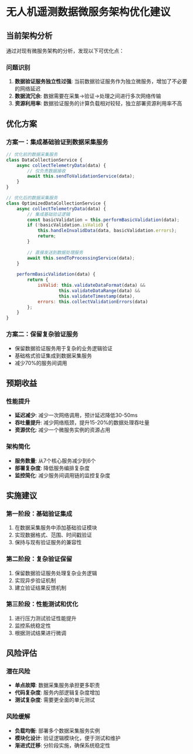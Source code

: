 # 无人机遥测数据微服务架构优化建议

## 当前架构分析

通过对现有微服务架构的分析，发现以下可优化点：

### 问题识别
1. **数据验证服务独立性过强**: 当前数据验证服务作为独立微服务，增加了不必要的网络延迟
2. **数据流冗余**: 数据需要在采集→验证→处理之间进行多次网络传输
3. **资源利用率**: 数据验证服务的计算负载相对较轻，独立部署资源利用率不高

## 优化方案

### 方案一：集成基础验证到数据采集服务
```javascript
// 优化前的数据采集服务
class DataCollectionService {
    async collectTelemetryData(data) {
        // 仅负责数据接收
        await this.sendToValidationService(data);
    }
}

// 优化后的数据采集服务
class OptimizedDataCollectionService {
    async collectTelemetryData(data) {
        // 集成基础验证逻辑
        const basicValidation = this.performBasicValidation(data);
        if (!basicValidation.isValid) {
            this.handleInvalidData(data, basicValidation.errors);
            return;
        }
        
        // 直接发送到数据处理服务
        await this.sendToProcessingService(data);
    }
    
    performBasicValidation(data) {
        return {
            isValid: this.validateDataFormat(data) && 
                    this.validateDataRange(data) && 
                    this.validateTimestamp(data),
            errors: this.collectValidationErrors(data)
        };
    }
}
```

### 方案二：保留复杂验证服务
- 保留数据验证服务用于复杂的业务逻辑验证
- 基础格式验证集成到数据采集服务
- 减少70%的服务间调用

## 预期收益

### 性能提升
- **延迟减少**: 减少一次网络调用，预计延迟降低30-50ms
- **吞吐量提升**: 减少网络瓶颈，提升15-20%的数据处理吞吐量
- **资源优化**: 减少一个微服务实例的资源占用

### 架构简化
- **服务数量**: 从7个核心服务减少到6个
- **部署复杂度**: 降低服务编排复杂度
- **监控简化**: 减少服务间调用链的监控复杂度

## 实施建议

### 第一阶段：基础验证集成
1. 在数据采集服务中添加基础验证模块
2. 实现数据格式、范围、时间戳验证
3. 保持与现有验证服务的兼容性

### 第二阶段：复杂验证保留
1. 保留数据验证服务处理复杂业务逻辑
2. 实现异步验证机制
3. 建立验证结果反馈机制

### 第三阶段：性能测试和优化
1. 进行压力测试验证性能提升
2. 监控系统稳定性
3. 根据测试结果进行微调

## 风险评估

### 潜在风险
- **单点故障**: 数据采集服务承担更多职责
- **代码复杂度**: 服务内部逻辑复杂度增加
- **测试复杂度**: 需要更全面的单元测试

### 风险缓解
- **负载均衡**: 部署多个数据采集服务实例
- **模块化设计**: 验证逻辑模块化，便于测试和维护
- **渐进式迁移**: 分阶段实施，确保系统稳定性